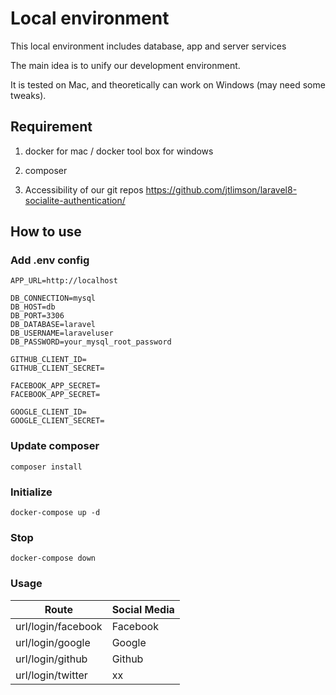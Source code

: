 # Local environment
This local environment includes database, app and server services

The main idea is to unify our development environment.

It is tested on Mac, and theoretically can work on Windows (may need some tweaks).


## Requirement
1. docker for mac / docker tool box for windows

2. composer

3. Accessibility of our git repos https://github.com/jtlimson/laravel8-socialite-authentication/

## How to use

### Add .env config 

```
APP_URL=http://localhost

DB_CONNECTION=mysql
DB_HOST=db
DB_PORT=3306
DB_DATABASE=laravel
DB_USERNAME=laraveluser
DB_PASSWORD=your_mysql_root_password

GITHUB_CLIENT_ID=
GITHUB_CLIENT_SECRET=

FACEBOOK_APP_SECRET=
FACEBOOK_APP_SECRET=

GOOGLE_CLIENT_ID=
GOOGLE_CLIENT_SECRET=

```

### Update composer 

`composer install`

### Initialize

`docker-compose up -d`

### Stop

`docker-compose down`

### Usage

| Route                | Social Media                    |
|----------------------|---------------------------------|
|url/login/facebook    | Facebook                        |
|url/login/google      | Google                          |
|url/login/github      | Github                          |
|url/login/twitter     | xx                              |